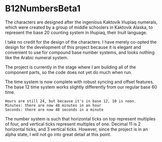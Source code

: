 # B12NumbersBeta1
The characters are designed after the ingenious Kaktovik Iñupiaq numerals, which were created by a group of middle schoolers in Kaktovik Alaska, to represent the base 20 counting system in Iñupiaq, their Inuit language.

I take no credit for the design of the characters. I have merely co-opted the design for the development of this project because it is elegant and convenient to use for compound base number systems, and looks nothing like the Arabic numeral system.

The project is currently in the stage where I am building all of the component parts, so the code does not yet do much when run.

The time system is now complete with robust syncing and offset features. The base 12 time system works slightly differently from our regular base 60 time.

    Hours are still 24, but because it's in base 12, 10 is noon.
    Minutes: there are now 48 minutes in an hour
    Seconds: there are now 48 seconds in a minute

The number system is such that horizontal ticks on top represent multiples of four, and vertical ticks represent multiples of one. Decimal 11 is 2 horizontal ticks, and 3 vertical ticks. However, since the project is in an alpha state, I will not go into great detail at this point.
